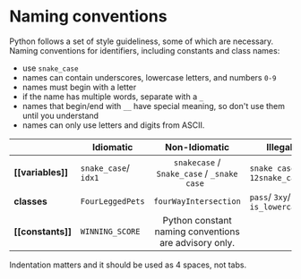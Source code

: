 # Naming conventions

Python follows a set of style guideliness, some of which are necessary.
Naming conventions for identifiers, including constants and class names:
- use `snake_case`
- names can contain underscores, lowercase letters, and numbers `0-9`
- names must begin with a letter
- if the name has multiple words, separate with a `_`
- names that begin/end with `__` have special meaning, so don't use them until you understand
- names can only use letters and digits from ASCII.


|                   | Idiomatic           | Non-Idiomatic                                | Illegal                        |
| ------------------|-------------------- |:--------------------------------------------:| -------------------------------|
| **[[variables]]** | `snake_case`/ `idx1`| `snakecase` / `Snake_case` / `_snake case `  | `snake case` / `12snake_case`  |
| **classes**       | `FourLeggedPets`    |   `fourWayIntersection`                      | `pass`/ `3xy`/ `is_lowercase?` |
| **[[constants]]** | `WINNING_SCORE`     | Python constant naming conventions are advisory only.

Indentation matters and it should be used as 4 spaces, not tabs.